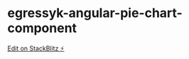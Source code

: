 # egressyk-angular-pie-chart-component

[Edit on StackBlitz ⚡️](https://stackblitz.com/edit/egressyk-angular-pie-chart-component)